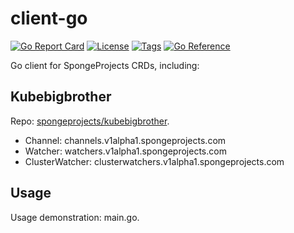 # client-go

[![Go Report Card](https://goreportcard.com/badge/github.com/spongeprojects/client-go)](https://goreportcard.com/report/github.com/spongeprojects/client-go)
[![License](https://img.shields.io/github/license/spongeprojects/client-go)](https://github.com/spongeprojects/client-go/blob/main/LICENSE)
[![Tags](https://img.shields.io/github/v/tag/spongeprojects/client-go)](https://github.com/spongeprojects/client-go/tags)
[![Go Reference](https://pkg.go.dev/badge/github.com/spongeprojects/client-go.svg)](https://pkg.go.dev/github.com/spongeprojects/client-go)


Go client for SpongeProjects CRDs, including:

## Kubebigbrother

Repo: [spongeprojects/kubebigbrother](https://github.com/spongeprojects/kubebigbrother).

- Channel: channels.v1alpha1.spongeprojects.com
- Watcher: watchers.v1alpha1.spongeprojects.com
- ClusterWatcher: clusterwatchers.v1alpha1.spongeprojects.com

## Usage

Usage demonstration: main.go.
